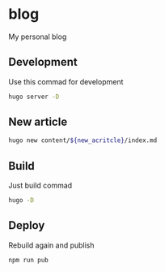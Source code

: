 # blog
My personal blog

## Development
Use this commad for development

```bash
hugo server -D
```

## New article

```bash
hugo new content/${new_acritcle}/index.md
```

## Build

Just build commad
```bash
hugo -D
```

## Deploy

Rebuild again and publish
```bash
npm run pub
```
